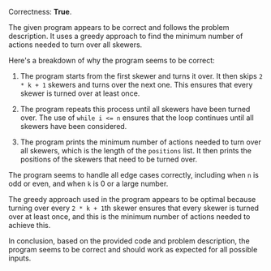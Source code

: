 Correctness: **True**.

The given program appears to be correct and follows the problem description. It uses a greedy approach to find the minimum number of actions needed to turn over all skewers. 

Here's a breakdown of why the program seems to be correct:

1. The program starts from the first skewer and turns it over. It then skips `2 * k + 1` skewers and turns over the next one. This ensures that every skewer is turned over at least once.

2. The program repeats this process until all skewers have been turned over. The use of `while i <= n` ensures that the loop continues until all skewers have been considered.

3. The program prints the minimum number of actions needed to turn over all skewers, which is the length of the `positions` list. It then prints the positions of the skewers that need to be turned over.

The program seems to handle all edge cases correctly, including when `n` is odd or even, and when `k` is 0 or a large number. 

The greedy approach used in the program appears to be optimal because turning over every `2 * k + 1`th skewer ensures that every skewer is turned over at least once, and this is the minimum number of actions needed to achieve this.

In conclusion, based on the provided code and problem description, the program seems to be correct and should work as expected for all possible inputs.